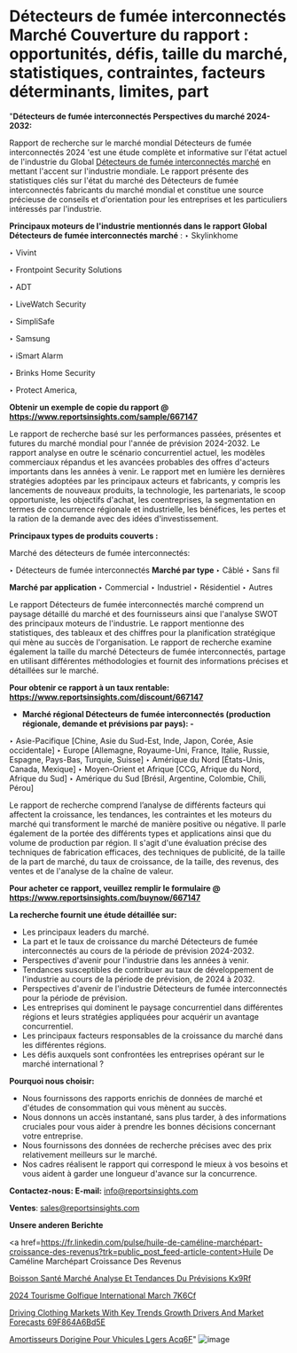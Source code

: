# Détecteurs de fumée interconnectés Marché Couverture du rapport : opportunités, défis, taille du marché, statistiques, contraintes, facteurs déterminants, limites, part

"<strong>Détecteurs de fumée interconnectés Perspectives du marché 2024-2032:</strong>

Rapport de recherche sur le marché mondial Détecteurs de fumée interconnectés 2024 'est une étude complète et informative sur l'état actuel de l'industrie du Global <a href=https://www.reportsinsights.com/sample/667147>Détecteurs de fumée interconnectés marché</a> en mettant l'accent sur l'industrie mondiale. Le rapport présente des statistiques clés sur l'état du marché des Détecteurs de fumée interconnectés fabricants du marché mondial et constitue une source précieuse de conseils et d'orientation pour les entreprises et les particuliers intéressés par l'industrie.

<strong>Principaux moteurs de l'industrie mentionnés dans le rapport Global Détecteurs de fumée interconnectés marché</strong> :
‣ Skylinkhome

‣ Vivint

‣ Frontpoint Security Solutions

‣ ADT

‣ LiveWatch Security

‣ SimpliSafe

‣ Samsung

‣ iSmart Alarm

‣ Brinks Home Security

‣ Protect America,

<strong>Obtenir un exemple de copie du rapport @ <a href=https://www.reportsinsights.com/sample/667147>https://www.reportsinsights.com/sample/667147</a></strong>

Le rapport de recherche basé sur les performances passées, présentes et futures du marché mondial pour l'année de prévision 2024-2032. Le rapport analyse en outre le scénario concurrentiel actuel, les modèles commerciaux répandus et les avancées probables des offres d'acteurs importants dans les années à venir. Le rapport met en lumière les dernières stratégies adoptées par les principaux acteurs et fabricants, y compris les lancements de nouveaux produits, la technologie, les partenariats, le scoop opportuniste, les objectifs d'achat, les coentreprises, la segmentation en termes de concurrence régionale et industrielle, les bénéfices, les pertes et la ration de la demande avec des idées d'investissement.

<strong>Principaux types de produits couverts :</strong>

Marché des détecteurs de fumée interconnectés:

‣  Détecteurs de fumée interconnectés <strong> Marché <strong> par type </strong> </strong>
‣ Câblé
‣ Sans fil

<strong>Marché par application </strong>
‣ Commercial
‣ Industriel
‣ Résidentiel
‣ Autres

Le rapport Détecteurs de fumée interconnectés marché comprend un paysage détaillé du marché et des fournisseurs ainsi que l'analyse SWOT des principaux moteurs de l'industrie. Le rapport mentionne des statistiques, des tableaux et des chiffres pour la planification stratégique qui mène au succès de l'organisation. Le rapport de recherche examine également la taille du marché Détecteurs de fumée interconnectés, partage en utilisant différentes méthodologies et fournit des informations précises et détaillées sur le marché.

<strong>Pour obtenir ce rapport à un taux rentable: <a href=https://www.reportsinsights.com/discount/667147>https://www.reportsinsights.com/discount/667147</a></strong>
<ul>
  <li><strong>Marché régional Détecteurs de fumée interconnectés (production régionale, demande et prévisions par pays): -</strong></li>
</ul>
‣ Asie-Pacifique [Chine, Asie du Sud-Est, Inde, Japon, Corée, Asie occidentale]
‣ Europe [Allemagne, Royaume-Uni, France, Italie, Russie, Espagne, Pays-Bas, Turquie, Suisse]
‣ Amérique du Nord [États-Unis, Canada, Mexique]
‣ Moyen-Orient et Afrique [CCG, Afrique du Nord, Afrique du Sud]
‣ Amérique du Sud [Brésil, Argentine, Colombie, Chili, Pérou]

Le rapport de recherche comprend l’analyse de différents facteurs qui affectent la croissance, les tendances, les contraintes et les moteurs du marché qui transforment le marché de manière positive ou négative. Il parle également de la portée des différents types et applications ainsi que du volume de production par région. Il s'agit d'une évaluation précise des techniques de fabrication efficaces, des techniques de publicité, de la taille de la part de marché, du taux de croissance, de la taille, des revenus, des ventes et de l'analyse de la chaîne de valeur.

<strong>Pour acheter ce rapport, veuillez remplir le formulaire @   <a href=https://www.reportsinsights.com/buynow/667147>https://www.reportsinsights.com/buynow/667147</a></strong>

<strong>La recherche fournit une étude détaillée sur:</strong>
<ul>
  <li>Les principaux leaders du marché.</li>
  <li>La part et le taux de croissance du marché Détecteurs de fumée interconnectés au cours de la période de prévision 2024-2032.</li>
  <li>Perspectives d'avenir pour l'industrie dans les années à venir.</li>
  <li>Tendances susceptibles de contribuer au taux de développement de l'industrie au cours de la période de prévision, de 2024 à 2032.</li>
  <li>Perspectives d'avenir de l'industrie Détecteurs de fumée interconnectés pour la période de prévision.</li>
  <li>Les entreprises qui dominent le paysage concurrentiel dans différentes régions et leurs stratégies appliquées pour acquérir un avantage concurrentiel.</li>
  <li>Les principaux facteurs responsables de la croissance du marché dans les différentes régions.</li>
  <li>Les défis auxquels sont confrontées les entreprises opérant sur le marché international ?</li>
</ul>
<strong>Pourquoi nous choisir:</strong>
<ul>
  <li>Nous fournissons des rapports enrichis de données de marché et d'études de consommation qui vous mènent au succès.</li>
  <li>Nous donnons un accès instantané, sans plus tarder, à des informations cruciales pour vous aider à prendre les bonnes décisions concernant votre entreprise.</li>
  <li>Nous fournissons des données de recherche précises avec des prix relativement meilleurs sur le marché.</li>
  <li>Nos cadres réalisent le rapport qui correspond le mieux à vos besoins et vous aident à garder une longueur d'avance sur la concurrence.</li>
</ul>
<strong>Contactez-nous:
</strong><strong>E-mail:</strong> <a href=mailto:info@reportsinsights.com>info@reportsinsights.com</a>

<strong>Ventes</strong>: <a href=mailto:sales@reportsinsights.com>sales@reportsinsights.com</a>

<strong>Unsere anderen Berichte</strong>

<a href=https://fr.linkedin.com/pulse/huile-de-caméline-marchépart-croissance-des-revenus?trk=public_post_feed-article-content>Huile De Caméline Marchépart Croissance Des Revenus</a>

<a href=https://fr.linkedin.com/pulse/boisson-santé-marché-analyse-et-tendances-du-prévisions-kx9rf/>Boisson Santé Marché Analyse Et Tendances Du Prévisions Kx9Rf</a>

<a href=https://www.linkedin.com/pulse/2024-tourisme-golfique-international-march%C3%A9-7k6cf/>2024 Tourisme Golfique International March 7K6Cf</a>

<a href=https://medium.com/@sakshideshmukh994/driving-clothing-markets-with-key-trends-growth-drivers-and-market-forecasts-69f864a6bd5e>Driving Clothing Markets With Key Trends Growth Drivers And Market Forecasts 69F864A6Bd5E</a>

<a href=https://www.linkedin.com/pulse/amortisseurs-dorigine-pour-v%C3%A9hicules-l%C3%A9gers-acq6f/>Amortisseurs Dorigine Pour Vhicules Lgers Acq6F</a>"
![image](https://github.com/daminid12/RImarketgrowth/assets/158430485/7ddd23c6-e973-47eb-8f6e-ec73e702b0a1)
